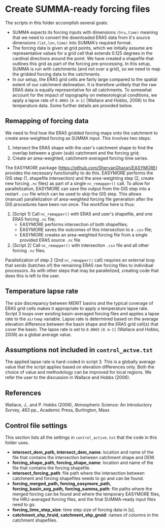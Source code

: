 # Create SUMMA-ready forcing files

The scripts in this folder accomplish several goals:
- SUMMA expects its forcing inputs with dimensions `(hru,time)` meaning that we need to convert the downloaded ERA5 data from it's source dimensions `(lat,lon,time)` into SUMMA's required format. 
- The forcing data is given at grid points, which we initially assume are representative values for a grid cell that extends 0.125 degrees in the cardinal directions around the point. We have created a shapefile that outlines this grid as part of the forcing pre-processing. In this setup, SUMMA is run with catchments (and not over a grid), so we need to map the gridded forcing data to the catchments. 
- In our setup, the ERA5 grid cells are fairly large compared to the spatial extent of our catchment delineation. It is therefore unlikely that the raw ERA5 data is equally representative for all catchments. To somewhat account for the impact of topography on meteorological conditions, we apply a lapse rate of `0.0065` `[K m-1]` (Wallace and Hobbs, 2006) to the temperature data. 
Some further details are provided below. 


## Remapping of forcing data
We need to find how the ERA5 gridded forcing maps onto the catchment to create area-weighted forcing as SUMMA input. This involves two steps:
1. Intersect the ERA5 shape with the user's catchment shape to find the overlap between a given (sub) catchment and the forcing grid;
2. Create an area-weighted, catchment-averaged forcing time series.

The EASYMORE package (https://github.com/ShervanGharari/EASYMORE) provides the necessary functionality to do this. EASYMORE performs the GIS step (1, shapefile intersection) and the area-weighting step (2, create new forcing `.nc` files) as part of a single `nc_remapper()` call. To allow for parallelization, EASYMORE can save the output from the GIS step into a restart `.csv` file which can be used to skip the GIS step. This allows (manual) parallelization of area-weighted forcing file generation after the GIS procedures have been run once. The workflow here is thus:
1. [Script 1] Call `nc_remapper()` with ERA5 and user's shapefile, and one ERA5 forcing `.nc` file;
    - EASYMORE performs intersection of both shapefiles;
    - EASYMORE saves the outcomes of this intersection to a `.csv` file;
    - EASYMORE creates an area-weighted forcing file from a single provided ERA5 source `.nc` file
2. [Script 2] Call `nc_remapper()` with intersection `.csv` file and all other forcing `.nc` files.

Parallelization of step 2 (2nd `nc_remapper()` call) requires an external loop that sends (batches of) the remaining ERA5 raw forcing files to individual processors. As with other steps that may be parallelized, creating code that does this is left to the user.


## Temperature lapse rate
The size discrepancy between MERIT basins and the typical coverage of ERA5 grid cells makes it appropriate to apply a temperature lapse rate. Script 3 loops over existing basin-averaged forcing files and applies a lapse rate to the `airtemp` variable. Lapse rate is determined based on the average elevation difference between the basin shape and the ERA5 grid cell(s) that cover the basin. The lapse rate is set to `0.0065` `[K m-1]` (Wallace and Hobbs, 2006) as a global average value.


## Assumptions not included in `control_actve.txt`
The applied lapse rate is hard-coded in script 3. This is a globally average value that the script applies based on elevation differences only. Both the choice of value and methodology can be improved for local regions. We refer the user to the discussion in Wallace and Hobbs (2006).


## References
Wallace, J., and P. Hobbs (2006), Atmospheric Science: An Introductory Survey, 483 pp., Academic Press, Burlington, Mass


## Control file settings
This section lists all the settings in `control_active.txt` that the code in this folder uses.
- **intersect_dem_path, intersect_dem_name**: location and name of the file that contains the intersection between catchment shape and DEM.
- **forcing_shape_path, forcing_shape_name**: location and name of the file that contains the forcing shapefile.
- **intersect_forcing_path**: file path where the intersection between catchment and forcing shapefiles needs to go and can be found.
- **forcing_merged_path, forcing_easymore_path, forcing_basin_avg_path, forcing_summa_path**: file paths where the merged forcing can be found and where the temporary EASYMORE files, the HRU-averaged forcing files, and the final SUMMA-ready input files need to go.
- **forcing_time_step_size**: time step size of forcing data in [s].
- **catchment_shp_hruid, catchment_shp_gruid**: names of columns in the catchment shapefiles. 
